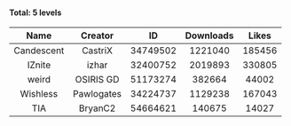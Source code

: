 #### Total: 5 levels

| Name | Creator | ID | Downloads | Likes |
|:---:|:---:|:---:|:---:|:---:|
| Candescent | CastriX | 34749502 | 1221040 | 185456
| IZnite | izhar | 32400752 | 2019893 | 330805
| weird | OSIRIS GD | 51173274 | 382664 | 44002
| Wishless | Pawlogates | 34224737 | 1129238 | 167043
|  TIA | BryanC2 | 54664621 | 140675 | 14027
